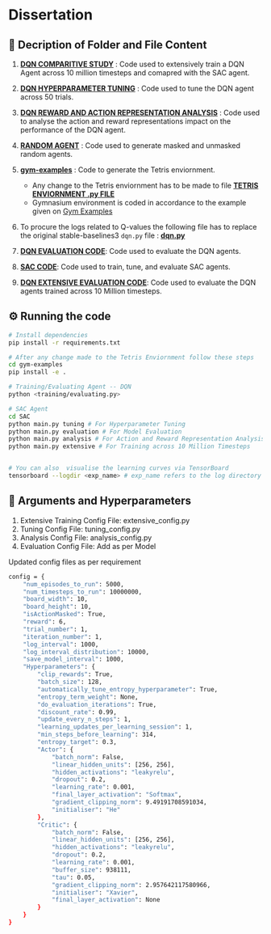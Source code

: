 # Dissertation

## 📁 Decription of Folder and File Content

1. <a href="https://github.com/Sonali2824/Dissertation/tree/main/DQN%20COMPARITATIVE%20STUDY"> <b>DQN COMPARITIVE STUDY</b></a>
: Code used to extensively train a DQN Agent across 10 million timesteps and comapred with the SAC agent.
2. <a href="https://github.com/Sonali2824/Dissertation/tree/main/DQN%20HYPERPARAMETER%20TUNING"> <b>DQN HYPERPARAMETER TUNING</b></a>
: Code used to tune the DQN agent across 50 trials.

3. <a href="https://github.com/Sonali2824/Dissertation/tree/main/DQN%20REWARD%20AND%20ACTION%20REPRESENTATION%20ANALYSIS"> <b>DQN REWARD AND ACTION REPRESENTATION ANALYSIS</b></a>
: Code used to analyse the action and reward representations impact on the performance of the DQN agent.

4. <a href="https://github.com/Sonali2824/Dissertation/tree/main/RANDOM%20AGENT"> <b>RANDOM AGENT</b></a>
: Code used to generate masked and unmasked random agents.

5. <a href="https://github.com/Sonali2824/Dissertation/tree/main/gym-examples"> <b>gym-examples</b></a>
: Code to generate the Tetris enviornment.
    - Any change to the Tetris enviornment has to be made to file <a href="https://github.com/Sonali2824/Dissertation/blob/main/gym-examples/gym_examples/envs/tetris_high_state_space.py"> <b>TETRIS ENVIORNMENT .py FILE</b></a>
    - Gymnasium environment is coded in accordance to the example given on <a href="https://github.com/Farama-Foundation/gym-examples">Gym Examples</a>

6. To procure the logs related to Q-values the following file has to replace the original stable-baselines3 ```dqn.py``` file : <a href="https://github.com/Sonali2824/Dissertation/blob/main/stable_baselines_3_modified_dqn_code.py"><b>dqn.py</b></a>

7. <a href="https://github.com/Sonali2824/Dissertation/tree/main/DQN%20EVALUATION%20CODE"><b>DQN EVALUATION CODE</b></a>: Code used to evaluate the DQN agents.

8. <a href="https://github.com/Sonali2824/Dissertation/tree/main/SAC"><b>SAC CODE</b></a>: Code used to train, tune, and evaluate SAC agents.

9. <a href="https://github.com/Sonali2824/Dissertation/tree/main/DQN%20EXTENSIVE%20EVALUATION%20CODE"><b>DQN EXTENSIVE EVALUATION CODE</b></a>: Code used to evaluate the DQN agents trained across 10 Million timesteps.

## ⚙️ Running the code

```sh
# Install dependencies
pip install -r requirements.txt

# After any change made to the Tetris Enviornment follow these steps
cd gym-examples
pip install -e .

# Training/Evaluating Agent -- DQN
python <training/evaluating.py>

# SAC Agent
cd SAC
python main.py tuning # For Hyperparameter Tuning
python main.py evaluation # For Model Evaluation
python main.py analysis # For Action and Reward Representation Analysis
python main.py extensive # For Training across 10 Million Timesteps


# You can also  visualise the learning curves via TensorBoard
tensorboard --logdir <exp_name> # exp_name refers to the log directory
```
## 📖 Arguments and Hyperparameters
1. Extensive Training Config File: extensive_config.py
2. Tuning Config File: tuning_config.py
3. Analysis Config File: analysis_config.py
4. Evaluation Config File: Add as per Model

Updated config files as per requirement
``` sh
config = {
    "num_episodes_to_run": 5000, 
    "num_timesteps_to_run": 10000000,
    "board_width": 10,
    "board_height": 10,
    "isActionMasked": True,
    "reward": 6,
    "trial_number": 1,
    "iteration_number": 1,
    "log_interval": 1000,
    "log_interval_distribution": 10000,
    "save_model_interval": 1000,
    "Hyperparameters": {        
        "clip_rewards": True,
        "batch_size": 128,
        "automatically_tune_entropy_hyperparameter": True,
        "entropy_term_weight": None,
        "do_evaluation_iterations": True,
        "discount_rate": 0.99,
        "update_every_n_steps": 1,
        "learning_updates_per_learning_session": 1,
        "min_steps_before_learning": 314,
        "entropy_target": 0.3,
        "Actor": {
            "batch_norm": False,
            "linear_hidden_units": [256, 256],
            "hidden_activations": "leakyrelu",
            "dropout": 0.2,
            "learning_rate": 0.001,
            "final_layer_activation": "Softmax",
            "gradient_clipping_norm": 9.49191708591034,
            "initialiser": "He"
        },
        "Critic": {
            "batch_norm": False,
            "linear_hidden_units": [256, 256],
            "hidden_activations": "leakyrelu",
            "dropout": 0.2,
            "learning_rate": 0.001,
            "buffer_size": 938111,
            "tau": 0.05,
            "gradient_clipping_norm": 2.957642117580966,
            "initialiser": "Xavier",
            "final_layer_activation": None
        }
    }
}

```
